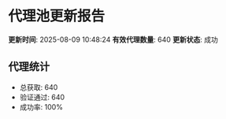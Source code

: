 # 代理池更新报告

**更新时间**: 2025-08-09 10:48:24
**有效代理数量**: 640
**更新状态**:  成功

## 代理统计
- 总获取: 640
- 验证通过: 640
- 成功率: 100%
